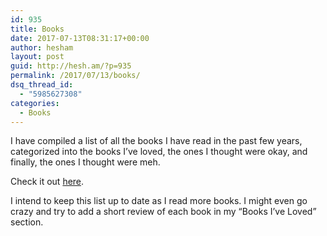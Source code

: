 ```yaml
---
id: 935
title: Books
date: 2017-07-13T08:31:17+00:00
author: hesham
layout: post
guid: http://hesh.am/?p=935
permalink: /2017/07/13/books/
dsq_thread_id:
  - "5985627308"
categories:
  - Books
---
```

I have compiled a list of all the books I have read in the past few years, categorized into the books I&#8217;ve loved, the ones I thought were okay, and finally, the ones I thought were meh.

Check it out [here](http://hesh.am/books).

I intend to keep this list up to date as I read more books. I might even go crazy and try to add a short review of each book in my &#8220;Books I&#8217;ve Loved&#8221; section.